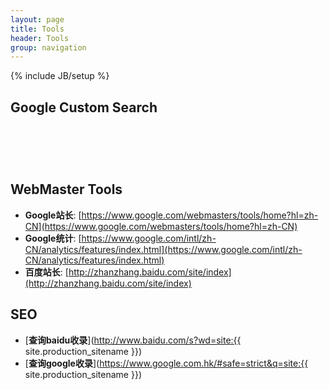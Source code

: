 ```yaml
---
layout: page
title: Tools
header: Tools
group: navigation
---
```

{% include JB/setup %}


Google Custom Search
-----------------------------------------
<div style="min-height: 60px">
 <script>
  (function() {
    var cx = '003353891050347594661:ufizg0vzfsw';
    var gcse = document.createElement('script');
    gcse.type = 'text/javascript';
    gcse.async = true;
    gcse.src = (document.location.protocol == 'https:' ? 'https:' : 'http:') +
        '//www.google.com/cse/cse.js?cx=' + cx;
    var s = document.getElementsByTagName('script')[0];
    s.parentNode.insertBefore(gcse, s);
  })();
 </script>
 <gcse:search></gcse:search>
</div>


WebMaster Tools
--------------------------------------------

* **Google站长**: [https://www.google.com/webmasters/tools/home?hl=zh-CN](https://www.google.com/webmasters/tools/home?hl=zh-CN)
* **Google统计**: [https://www.google.com/intl/zh-CN/analytics/features/index.html](https://www.google.com/intl/zh-CN/analytics/features/index.html)
* **百度站长**: [http://zhanzhang.baidu.com/site/index](http://zhanzhang.baidu.com/site/index)


SEO
---------------------------------------------

* [**查询baidu收录**](http://www.baidu.com/s?wd=site:{{ site.production_sitename }})
* [**查询google收录**](https://www.google.com.hk/#safe=strict&q=site:{{ site.production_sitename }})


